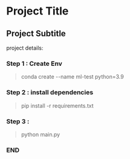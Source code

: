 # Project Title
## Project Subtitle

project details: 

### Step 1 : Create Env
> conda create --name ml-test python=3.9

### Step 2 : install dependencies
>pip install -r requirements.txt

### Step 3 : 
> python main.py


### END
